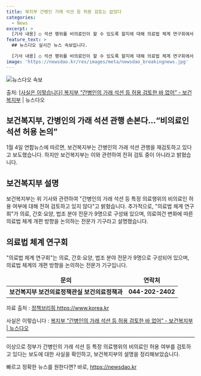 ```yaml
---
title: 복지부 간병인 가래 석션 등 허용 검토는 없었다
categories:
  - News
excerpt: >
  [기사 내용] ○ 석션 행위를 비의료인이 할 수 있도록 할지에 대해 의료법 체계 연구회에서 논의하고 있다고 …
feature_text: >
  ## 뉴스다오 실시간 뉴스 속보입니다.

  [기사 내용] ○ 석션 행위를 비의료인이 할 수 있도록 할지에 대해 의료법 체계 연구회에서 논의하고 있다고 …
image: 'https://newsdao.kr/res/images/meta/newsdao_breakingnews.jpg'
---
```


![뉴스다오 속보](https://newsdao.kr/res/images/meta/newsdao_breakingnews.jpg)

<p>출처: <a href="https://newsdao.kr/2939" rel="dofollow">[사실은 이렇습니다] 복지부 “간병인의 가래 석션 등 허용 검토한 바 없어” - 보건복지부</a> | 뉴스다오</p>

<h2>보건복지부, 간병인의 가래 석션 관행 손본다…“비의료인 석션 허용 논의”</h2>
<p data-ke-size="size16">1월 4일 연합뉴스에 따르면, 보건복지부는 간병인의 가래 석션 관행을 재검토하고 있다고 보도했습니다. 하지만 보건복지부는 이와 관련하여 전혀 검토 중이 아니라고 밝혔습니다.</p>
<h2>보건복지부 설명</h2>
<p data-ke-size="size16">보건복지부는 위 기사와 관련하여 "간병인의 가래 석션 등 특정 의료행위의 비의료인 허용 여부에 대해 전혀 검토하고 있지 않다"고 밝혔습니다. 추가적으로, "의료법 체계 연구회"가 의료, 간호·요양, 법조 분야 전문가 9명으로 구성돼 있으며, 의료여건 변화에 따른 의료법 체계 개편 방향을 논의하는 전문가 기구라고 설명했습니다.</p>
<h2>의료법 체계 연구회</h2>
<p data-ke-size="size16">"의료법 체계 연구회"는 의료, 간호·요양, 법조 분야 전문가 9명으로 구성되어 있으며, 의료법 체계의 개편 방향을 논의하는 전문가 기구입니다.</p>
<table>
<thead>
<tr>
<td style="text-align: center; height: 17px;"><b>문의</b></td>
<td style="text-align: center; height: 17px;"><b>연락처</b></td>
</tr>
</thead>
<tbody>
<tr>
<td style="text-align: center; height: 17px;"><b>보건복지부 보건의료정책관실 보건의료정책과</b></td>
<td style="text-align: center; height: 17px;"><b>044-202-2402</b></td>
</tr>
</tbody>
</table>
<p>자료 출처 : <a target="_blank" href="https://https://www.korea.kr/detail.do?newsId=148904829">정책브리핑 https://www.korea.kr</a></p>
<p>사실은 이렇습니다 : <a target="_blank" href="https://newsdao.kr/2939">복지부 “간병인의 가래 석션 등 허용 검토한 바 없어” - 보건복지부 | 뉴스다오</a></p>
<hr>
<p data-ke-size="size16">이상으로 정부가 간병인의 가래 석션 등 특정 의료행위의 비의료인 허용 여부를 검토하고 있다는 보도에 대한 사실을 확인하고, 보건복지부의 설명을 정리해보았습니다. </p> 

빠르고 정확한 뉴스를 원한다면? 바로, <a href="https://newsdao.kr" rel="dofollow">https://newsdao.kr</a>


    
